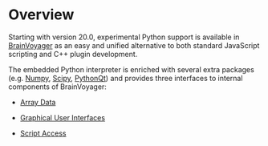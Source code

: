 Overview
========

Starting with version 20.0, experimental Python support is available in
[BrainVoyager](http://www.brainvoyager.com) as an easy and unified alternative
to both standard JavaScript scripting and C++ plugin development.

The embedded Python interpreter is enriched with several extra packages (e.g.
[Numpy](http://www,numpy.org), [Scipy](http://www.scipy.org),
[PythonQt](http://pythonqt.sourceforge.net/)) and provides three interfaces to
internal components of BrainVoyager:


* [Array Data](./array_data.html)

* [Graphical User Interfaces](./graphical_user_interfaces.html)

* [Script Access](./script_access.html)
